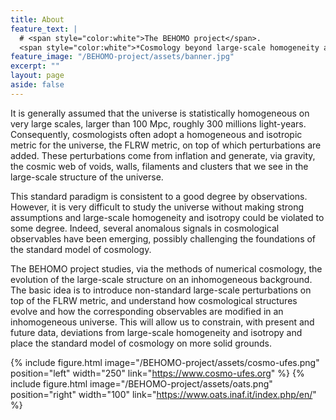 ```yaml
---
title: About
feature_text: |
  # <span style="color:white">The BEHOMO project</span>.
  <span style="color:white">*Cosmology beyond large-scale homogeneity and isotropy*</span>.
feature_image: "/BEHOMO-project/assets/banner.jpg"
excerpt: ""
layout: page
aside: false
---
```


<!-- {% include figure.html image="/assets/profile.jpeg" position="left" width="299px" %} -->

<!-- <img src="/BEHOMO-project/assets/void.gif" position="left" width="299px" > -->

<!-- ###### Welcome to the BEHOMO project! -->


It is generally assumed that the universe is statistically homogeneous on very large scales, larger than 100 Mpc, roughly 300 millions light-years. Consequently, cosmologists often adopt a homogeneous and isotropic metric for the universe, the FLRW metric, on top of which perturbations are added. These perturbations come from inflation and generate, via gravity, the cosmic web of voids, walls, filaments and clusters that we see in the large-scale structure of the universe.

This standard paradigm is consistent to a good degree by observations. However, it is very difficult to study the universe without making strong assumptions and large-scale homogeneity and isotropy could be violated to some degree. Indeed, several anomalous signals in cosmological observables have been emerging, possibly challenging the foundations of the standard model of cosmology.

The BEHOMO project studies, via the methods of numerical cosmology, the evolution of the large-scale structure on an inhomogeneous background. The basic idea is to introduce non-standard large-scale perturbations on top of the FLRW metric, and understand how cosmological structures evolve and how the corresponding observables are modified in an inhomogeneous universe. This will allow us to constrain, with present and future data, deviations from large-scale homogeneity and isotropy and place the standard model of cosmology on more solid grounds.



{% include figure.html image="/BEHOMO-project/assets/cosmo-ufes.png" position="left" width="250" link="https://www.cosmo-ufes.org" %}
{% include figure.html image="/BEHOMO-project/assets/oats.png" position="right" width="100" link="https://www.oats.inaf.it/index.php/en/" %}


